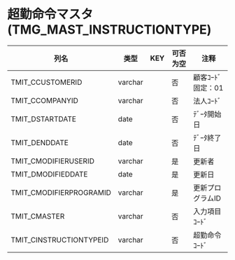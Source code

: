 # 超勤命令マスタ                                                     (TMG_MAST_INSTRUCTIONTYPE)
| 列名   | 类型   | KEY  | 可否为空 | 注释   |
| ---- | ---- | ---- | ---- | ---- |
|TMIT_CCUSTOMERID|varchar||否|顧客ｺｰﾄﾞ                        固定：01                                                       |
|TMIT_CCOMPANYID|varchar||否|法人ｺｰﾄﾞ                                                                                    |
|TMIT_DSTARTDATE|date||否|ﾃﾞｰﾀ開始日                                                                                   |
|TMIT_DENDDATE|date||否|ﾃﾞｰﾀ終了日                                                                                   |
|TMIT_CMODIFIERUSERID|varchar||是|更新者                                                                                       |
|TMIT_DMODIFIEDDATE|date||是|更新日                                                                                       |
|TMIT_CMODIFIERPROGRAMID|varchar||是|更新プログラムID                                                                                 |
|TMIT_CMASTER|varchar||否|入力項目ｺｰﾄﾞ                                                                                  |
|TMIT_CINSTRUCTIONTYPEID|varchar||否|超勤命令ｺｰﾄﾞ                                                                                  |

